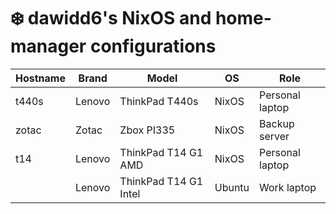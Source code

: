 # :snowflake: dawidd6's NixOS and home-manager configurations

| Hostname | Brand  | Model                  | OS     | Role            |
|----------|--------|------------------------|--------|-----------------|
| t440s    | Lenovo | ThinkPad T440s         | NixOS  | Personal laptop |
| zotac    | Zotac  | Zbox PI335             | NixOS  | Backup server   |
| t14      | Lenovo | ThinkPad T14 G1 AMD    | NixOS  | Personal laptop |
|          | Lenovo | ThinkPad T14 G1 Intel  | Ubuntu | Work laptop     |
